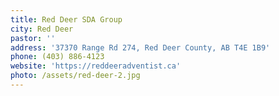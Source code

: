 ```yaml
---
title: Red Deer SDA Group
city: Red Deer
pastor: ''
address: '37370 Range Rd 274, Red Deer County, AB T4E 1B9'
phone: (403) 886-4123
website: 'https://reddeeradventist.ca'
photo: /assets/red-deer-2.jpg
---
```


